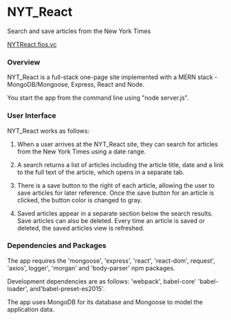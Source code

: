 # NYT_React
Search and save articles from the New York Times

[NYTReact.fios.vc](http://NYTReact.fios.vc/)

### Overview

NYT_React is a full-stack one-page site implemented with a MERN stack - MongoDB/Mongoose, Express, React and Node.

You start the app from the command line using "node server.js".


### User Interface


NYT_React works as follows:

1. When a user arrives at the NYT_React site, they can search for articles from the New York Times using a date range.   



2. A search returns a list of articles including the article title, date and a link to the full text of the article, which opens in a separate tab.



3. There is a save button to the right of each article, allowing the user to save articles for later reference. Once the save button for an article is clicked, the button color is changed to gray.



4. Saved articles appear in a separate section below the search results. Save articles can also be deleted. Every time an article is saved or deleted, the saved articles view is refreshed.




### Dependencies and Packages

The app requires the 'mongoose', 'express', 'react', 'react-dom', request', 'axios', logger', 'morgan' and 'body-parser' npm packages.

Development dependencies are as follows: 'webpack', babel-core' 'babel-loader', and'babel-preset-es2015'.
  
  
The app uses MongoDB for its database and Mongoose to model the application data.